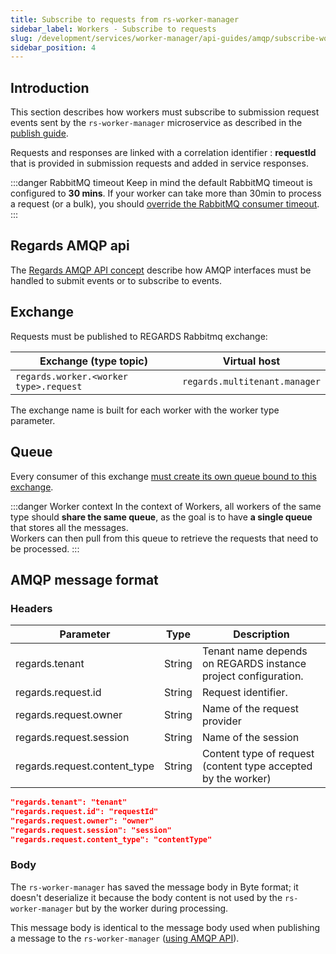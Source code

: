 ```yaml
---
title: Subscribe to requests from rs-worker-manager
sidebar_label: Workers - Subscribe to requests
slug: /development/services/worker-manager/api-guides/amqp/subscribe-worker-request
sidebar_position: 4
---
```


## Introduction

This section describes how workers must subscribe to submission request events sent by the `rs-worker-manager`
microservice as described in the [publish guide](./amqp-publish-request.md).

Requests and responses are linked with a correlation identifier : **requestId** that is provided in submission
requests and added in service responses.

:::danger RabbitMQ timeout
Keep in mind the default RabbitMQ timeout is configured to **30 mins**. If your worker can take more than 30min to
process a request (or a bulk), you
should [override the RabbitMQ consumer timeout](../../../../../setup/swarm/advanced/swarm-rabbitmq.md#consumer-timeout).
:::

## Regards AMQP api

The [Regards AMQP API concept](../../../../concepts/06-amqp-api.md) describe how AMQP interfaces must be handled to
submit events or to subscribe to events.

## Exchange

Requests must be published to REGARDS Rabbitmq exchange:

| Exchange (type topic)                  | Virtual host                  |
|----------------------------------------|-------------------------------|
| `regards.worker.<worker type>.request` | `regards.multitenant.manager` |

The exchange name is built for each worker with the worker type parameter.

## Queue

Every consumer of this
exchange [must create its own queue bound to this exchange](../../../../concepts/06-amqp-api.md#subscribe-to-regards-published-events).

:::danger Worker context
In the context of Workers, all workers of the same type should **share the same queue**, as the goal is to have **a
single queue** that stores all the messages.  
Workers can then pull from this queue to retrieve the requests that need to be processed.
:::

## AMQP message format

### Headers

| Parameter                    | Type   | Description                                                    |
|------------------------------|--------|----------------------------------------------------------------|
| regards.tenant               | String | Tenant name depends on REGARDS instance project configuration. |
| regards.request.id           | String | Request identifier.                                            |
| regards.request.owner        | String | Name of the request provider                                   |
| regards.request.session      | String | Name of the session                                            |
| regards.request.content_type | String | Content type of request (content type accepted by the worker)  |

```json title="Example of the headers of a worker request event message"
"regards.tenant": "tenant"
"regards.request.id": "requestId"
"regards.request.owner": "owner"
"regards.request.session": "session"
"regards.request.content_type": "contentType"
```

### Body

The `rs-worker-manager` has saved the message body in Byte format; it doesn't deserialize it because
the body content is not used by the `rs-worker-manager` but by the worker during processing.

This message body is identical to the message body used when publishing a message to
the `rs-worker-manager` ([using AMQP API](./amqp-publish-request.md#tag/body)).



